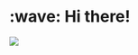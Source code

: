 <h1 align="left">:wave: Hi there!</h1>
<a href="https://join.neko.rs"><img src="https://github-readme-stats.vercel.app/api/wakatime?username=Atakku&api_domain=waka.neko.rs&bg_color=0d1117&title_color=58a6ff&icon_color=58a6ff&text_color=8b949e&custom_title=Weekly%20Stats&layout=compact&hide_border=true"></a>
